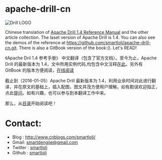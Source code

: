 # apache-drill-cn
![Drill LOGO](http://drill.apache.org/images/apachedrill.png)

Chinese translation of [Apache Drill 1.4 Reference Manual](http://drill.apache.org/docs/) and the other article collection. The laset version of Apache Drill is 1.4. You can also see the demos of the reference at https://github.com/smartloli/apache-drill-cn.git. There is also a GitBook version of the book:(). Let's READ!

《Apache Dril 1.4 参考手册》 中文翻译（包含了官方文档）。至今为止，Apache Drill 的最新版本为 1.4，文中所用实例代码,均包含中文注释[在此](https://github.com/smartloli/apache-drill-cn.git)。另外有 GitBook 的版本方便阅读，[在线阅读]()

截止到（2016-01-05）Apache Drill 最新版本为 1.4，利用业余时间对此进行翻译，并在原文的基础上，插入配图，图文并茂方便用户理解。如有勘误欢迎指正，点此[提问](https://github.com/smartloli/apache-drill-cn/issues)。如有兴趣，也可以参与到本翻译工作中来。

那么，从[目录]()开始阅读吧！

# Contact:
* Blog : http://www.cnblogs.com/smartloli/
* Gmail: smartdengjie@gmail.com
* Twitter : [smartloli](https://twitter.com/smartloli)
* Github : [smartloli](https://github.com/smartloli)

